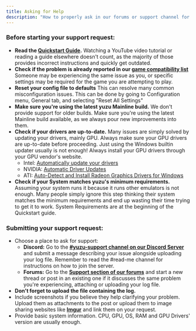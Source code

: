 ```yaml
---
title: Asking for Help
description: "How to properly ask in our forums or support channel for assistance."
---
```


### Before starting your support request:
* **Read the [Quickstart Guide](https://yuzu-mirror.github.io/help/quickstart/).** Watching a YouTube video tutorial or reading a guide elsewhere doesn't count, as the majority of those provides incorrect instructions and quickly get outdated.
* **Check if the problem is already reported in our [game compatibility list](https://yuzu-mirror.github.io/game/)** Someone may be experiencing the same issue as you, or specific settings may be required for the game you are attempting to play.
* **Reset your config file to defaults** This can resolve many common misconfiguration issues. This can be done by going to Configuration menu, General tab, and selecting "Reset All Settings"
* **Make sure you're using the latest yuzu Mainline build.** We don't provide support for older builds. Make sure you're using the latest Mainline build available, as we always pour new improvements into them.
* **Check if your drivers are up-to-date.** Many issues are simply solved by updating your drivers, mainly GPU. Always make sure your GPU drivers are up-to-date before proceeding. Just using the Windows builtin updater usually is not enough! Always install your GPU drivers through your GPU vendor's website.
    * Intel: [Automatically update your drivers](https://downloadcenter.intel.com/product/80939/Graphics-Drivers)
    * NVIDIA: [Automatic Driver Updates](https://www.geforce.com/drivers)
    * ATI: [Auto-Detect and Install Radeon Graphics Drivers for Windows](https://www.amd.com/en/support)
* **Check if your System matches yuzu's minimum requirements.** Assuming your system runs it because it runs other emulators is not enough. Many people simply ignore this step thinking their system matches the minimum requirements and end up wasting their time trying to get it to work. System Requirements are at the beginning of the Quickstart guide.

### Submitting your support request:
* Choose a place to ask for support:
    * **Discord:** Go to the [**#yuzu-support channel on our Discord Server**](https://discord.gg/u77vRWY) and submit a message describing your issue alongside uploading your log file. Remember to read the #read-me channel for instructions on how to join the server.
    * **Forums:** Go to the [**Support section of our forums**](https://community.citra-emu.org/c/yuzu-support) and start a new thread or post in an existing one if it discusses the same problem you're experiencing, attaching or uploading your log file.
* **Don't forget to upload the file containing the log.**
* Include screenshots if you believe they help clarifying your problem. Upload them as attachments to the post or upload them to image sharing websites like [**Imgur**](http://imgur.com/) and link them on your request.
* Provide basic system information. CPU, GPU, OS, RAM and GPU Drivers' version are usually enough.
